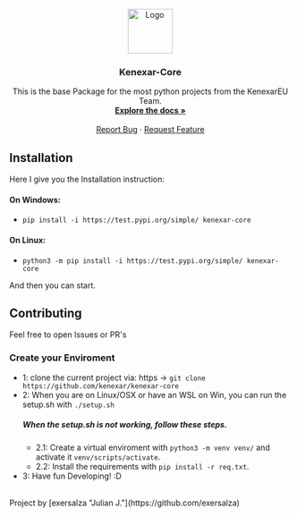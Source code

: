 <br />
<div align="center">
  <a href="https://github.com/othneildrew/Best-README-Template">
    <img src="https://cloud.kenexar.eu/s/bQBApT3Sa56KBij/preview" alt="Logo" width="80" height="80">
  </a>

  <h3 align="center">Kenexar-Core</h3>

  <p align="center">
    This is the base Package for the most python projects from the KenexarEU Team.
    <br />
    <a href="https://kenexar.github.io/kenexar-core/"><strong>Explore the docs »</strong></a>
    <br />
    <br />
    <a href="https://github.com/Kenexar/kenexar-core/issues">Report Bug</a>
    ·
    <a href="https://github.com/Kenexar/kenexar-core/issues">Request Feature</a>
  </p>
</div>


## Installation
Here I give you the Installation instruction:

#### On Windows:
- `pip install -i https://test.pypi.org/simple/ kenexar-core`

#### On Linux:
- `python3 -m pip install -i https://test.pypi.org/simple/ kenexar-core`


And then you can start.

## Contributing
Feel free to open Issues or PR's

### Create your Enviroment

  - 1: clone the current project via: https -> `git clone https://github.com/kenexar/kenexar-core` <br>
  - 2: When you are on Linux/OSX or have an WSL on Win, you can run the setup.sh with `./setup.sh`
    ##### When the setup.sh is not working, follow these steps.
    - 2.1: Create a virtual enviroment with `python3 -m venv venv/` and activate it `venv/scripts/activate`.<br>
    - 2.2: Install the requirements with `pip install -r req.txt`. <br>
  - 3: Have fun Developing! :D




<br />
Project by [exersalza "Julian J."](https://github.com/exersalza)
